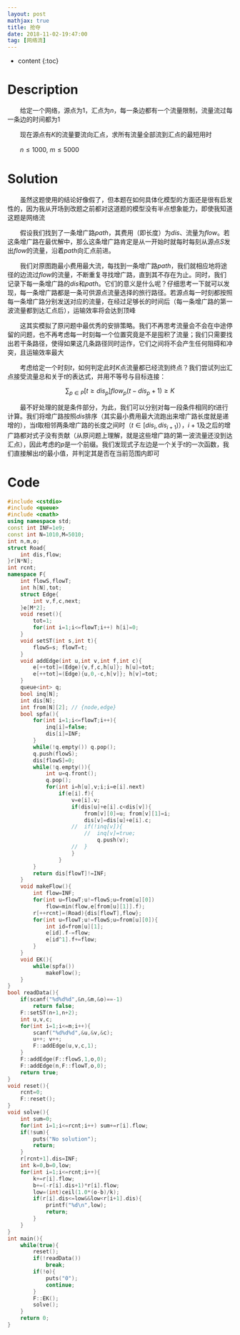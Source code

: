 ```yaml
---
layout: post
mathjax: true
title: 抢夺
date: 2018-11-02-19:47:00
tag: [网络流]
---
```

* content
{:toc}
# Description

　　给定一个网络，源点为$1$，汇点为$n$，每一条边都有一个流量限制，流量流过每一条边的时间都为1

　　现在源点有$K$的流量要流向汇点，求所有流量全部流到汇点的最短用时

　　$n \le 1000,\ m \le 5000$



# Solution

　　虽然这题使用的结论好像假了，但本题在如何具体化模型的方面还是很有启发性的，因为我从开场到改题之前都对这道题的模型没有半点想象能力，即使我知道这题是网络流

　　假设我们找到了一条增广路$path$，其费用（即长度）为$dis$、流量为$flow$。若这条增广路在最优解中，那么这条增广路肯定是从一开始时就每时每刻从源点$S$发出$flow$的流量，沿着$path$向汇点前进。

　　我们对原图跑最小费用最大流，每找到一条增广路$path$，我们就相应地将途径的边流过$flow$的流量，不断重复寻找增广路，直到其不存在为止。同时，我们记录下每一条增广路的$dis$和$path$。它们的意义是什么呢？仔细思考一下就可以发现，每一条增广路都是一条可供源点流量选择的旅行路径。若源点每一时刻都按照每一条增广路分别发送对应的流量，在经过足够长的时间后（每一条增广路的第一波流量都到达汇点后），运输效率将会达到顶峰

　　这其实模拟了原问题中最优秀的安排策略。我们不再思考流量会不会在中途停留的问题，也不再考虑每一时刻每一个位置究竟是不是囤积了流量；我们只需要找出若干条路径，使得如果这几条路径同时运作，它们之间将不会产生任何阻碍和冲突，且运输效率最大

　　考虑给定一个时刻$t$，如何判定此时$K$点流量都已经流到终点？我们尝试列出汇点接受流量总和关于$t$的表达式，并用不等号与目标连接：

$$
\sum_{p\in P}[t\ge dis_p]flow_p(t-dis_p+1)\ge K
$$

　　最不好处理的就是条件部分，为此，我们可以分别对每一段条件相同的$t$进行计算。我们将增广路按照$dis$排序（其实最小费用最大流跑出来增广路长度就是递增的），当$t$取相邻两条增广路的长度之间时（$t \in [dis_i,dis_{i+1})$），$i+1$及之后的增广路都对式子没有贡献（从原问题上理解，就是这些增广路的第一波流量还没到达汇点），因此考虑的$p$是一个前缀。我们发现式子左边是一个关于$t$的一次函数，我们直接解出$t$的最小值，并判定其是否在当前范围内即可





# Code

```c++
#include <cstdio>
#include <queue>
#include <cmath>
using namespace std;
const int INF=1e9;
const int N=1010,M=5010;
int n,m,o;
struct Road{
    int dis,flow;
}r[N*N];
int rcnt;
namespace F{
    int flowS,flowT;
    int h[N],tot;
    struct Edge{
        int v,f,c,next;
    }e[M*2];
    void reset(){
        tot=1;
        for(int i=1;i<=flowT;i++) h[i]=0;
    }
    void setST(int s,int t){
        flowS=s; flowT=t;
    }
    void addEdge(int u,int v,int f,int c){
        e[++tot]=(Edge){v,f,c,h[u]}; h[u]=tot;
        e[++tot]=(Edge){u,0,-c,h[v]}; h[v]=tot;
    }
    queue<int> q;
    bool inq[N];
    int dis[N];
    int from[N][2]; // {node,edge}
    bool spfa(){
        for(int i=1;i<=flowT;i++){
            inq[i]=false;
            dis[i]=INF;
        }
        while(!q.empty()) q.pop();
        q.push(flowS);
        dis[flowS]=0;
        while(!q.empty()){
            int u=q.front();
            q.pop();
            for(int i=h[u],v;i;i=e[i].next)
                if(e[i].f){
                    v=e[i].v;
                    if(dis[u]+e[i].c<dis[v]){
                        from[v][0]=u; from[v][1]=i;
                        dis[v]=dis[u]+e[i].c;
                    //  if(!inq[v]){
                        //  inq[v]=true;
                            q.push(v);
                    //  }
                    }
                }
        }
        return dis[flowT]!=INF;
    }
    void makeFlow(){
        int flow=INF;
        for(int u=flowT;u!=flowS;u=from[u][0])
            flow=min(flow,e[from[u][1]].f);
        r[++rcnt]=(Road){dis[flowT],flow};
        for(int u=flowT;u!=flowS;u=from[u][0]){
            int id=from[u][1];
            e[id].f-=flow;
            e[id^1].f+=flow;
        }
    }
    void EK(){
        while(spfa())
            makeFlow();
    }
}
bool readData(){
    if(scanf("%d%d%d",&n,&m,&o)==-1)
        return false;
    F::setST(n+1,n+2);
    int u,v,c;
    for(int i=1;i<=m;i++){
        scanf("%d%d%d",&u,&v,&c);
        u++; v++;
        F::addEdge(u,v,c,1);
    }
    F::addEdge(F::flowS,1,o,0);
    F::addEdge(n,F::flowT,o,0);
    return true;
}
void reset(){
    rcnt=0;
    F::reset();
}
void solve(){
    int sum=0;
    for(int i=1;i<=rcnt;i++) sum+=r[i].flow;
    if(!sum){
        puts("No solution");
        return;
    }
    r[rcnt+1].dis=INF;
    int k=0,b=0,low;
    for(int i=1;i<=rcnt;i++){
        k+=r[i].flow;
        b+=(-r[i].dis+1)*r[i].flow;
        low=(int)ceil(1.0*(o-b)/k);
        if(r[i].dis<=low&&low<r[i+1].dis){
            printf("%d\n",low);
            return;
        }
    }
}
int main(){
    while(true){
        reset();
        if(!readData())
            break;
        if(!o){
            puts("0");
            continue;
        }
        F::EK();
        solve();
    }
    return 0;
}
```

 